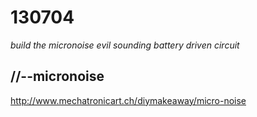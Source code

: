 130704
======

_build the micronoise evil sounding battery driven circuit_

//--micronoise
--------------

<http://www.mechatronicart.ch/diymakeaway/micro-noise>
